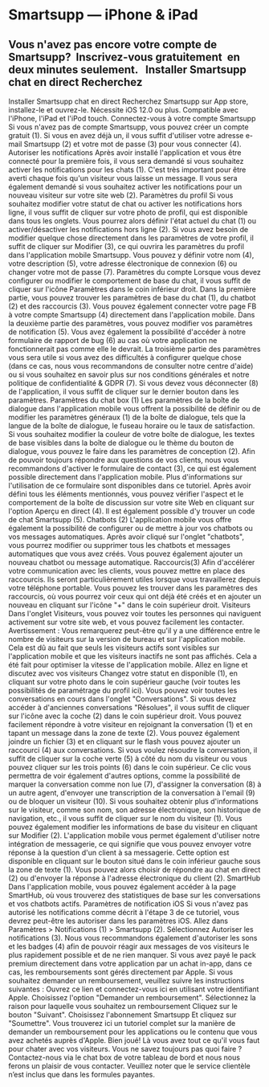 # Smartsupp — iPhone & iPad
## Vous n'avez pas encore votre compte de Smartsupp?  Inscrivez-vous gratuitement  en deux minutes seulement.   Installer Smartsupp chat en direct Recherchez 
Installer Smartsupp chat en direct
Recherchez Smartsupp sur App store, installez-le et ouvrez-le. Nécessite iOS 12.0 ou plus. Compatible avec l'iPhone, l'iPad et l'iPod touch.
Connectez-vous à votre compte Smartsupp
Si vous n'avez pas de compte Smartsupp, vous pouvez créer un compte gratuit (1). Si vous en avez déjà un, il vous suffit d'utiliser votre adresse e-mail Smartsupp (2) et votre mot de passe (3) pour vous connecter (4).
Autoriser les notifications
Après avoir installé l'application et vous être connecté pour la première fois, il vous sera demandé si vous souhaitez activer les notifications pour les chats (1). C'est très important pour être averti chaque fois qu'un visiteur vous laisse un message.
Il vous sera également demandé si vous souhaitez activer les notifications pour un nouveau visiteur sur votre site web (2).
Paramètres du profil
Si vous souhaitez modifier votre statut de chat ou activer les notifications hors ligne, il vous suffit de cliquer sur votre photo de profil, qui est disponible dans tous les onglets. Vous pourrez alors définir l'état actuel du chat (1) ou activer/désactiver les notifications hors ligne (2).
Si vous avez besoin de modifier quelque chose directement dans les paramètres de votre profil, il suffit de cliquer sur Modifier (3), ce qui ouvrira les paramètres du profil dans l'application mobile Smartsupp. Vous pouvez y définir votre nom (4), votre description (5), votre adresse électronique de connexion (6) ou changer votre mot de passe (7).
Paramètres du compte
Lorsque vous devez configurer ou modifier le comportement de base du chat, il vous suffit de cliquer sur l'icône Paramètres dans le coin inférieur droit. Dans la première partie, vous pouvez trouver les paramètres de base du chat (1), du chatbot (2) et des raccourcis (3). Vous pouvez également connecter votre page FB à votre compte Smartsupp (4) directement dans l'application mobile.
Dans la deuxième partie des paramètres, vous pouvez modifier vos paramètres de notification (5). Vous avez également la possibilité d'accéder à notre formulaire de rapport de bug (6) au cas où votre application ne fonctionnerait pas comme elle le devrait.
La troisième partie des paramètres vous sera utile si vous avez des difficultés à configurer quelque chose (dans ce cas, nous vous recommandons de consulter notre centre d'aide) ou si vous souhaitez en savoir plus sur nos conditions générales et notre politique de confidentialité & GDPR (7).
Si vous devez vous déconnecter (8) de l'application, il vous suffit de cliquer sur le dernier bouton dans les paramètres.
Paramètres du chat box (1)
Les paramètres de la boîte de dialogue dans l'application mobile vous offrent la possibilité de définir ou de modifier les paramètres généraux (1) de la boîte de dialogue, tels que la langue de la boîte de dialogue, le fuseau horaire ou le taux de satisfaction. Si vous souhaitez modifier la couleur de votre boîte de dialogue, les textes de base visibles dans la boîte de dialogue ou le thème du bouton de dialogue, vous pouvez le faire dans les paramètres de conception (2). Afin de pouvoir toujours répondre aux questions de vos clients, nous vous recommandons d'activer le formulaire de contact (3), ce qui est également possible directement dans l'application mobile. Plus d'informations sur l'utilisation de ce formulaire sont disponibles dans ce tutoriel.
Après avoir défini tous les éléments mentionnés, vous pouvez vérifier l'aspect et le comportement de la boîte de discussion sur votre site Web en cliquant sur l'option Aperçu en direct (4). Il est également possible d'y trouver un code de chat Smartsupp (5).
Chatbots (2)
L'application mobile vous offre également la possibilité de configurer ou de mettre à jour vos chatbots ou vos messages automatiques. Après avoir cliqué sur l'onglet "chatbots", vous pourrez modifier ou supprimer tous les chatbots et messages automatiques que vous avez créés. Vous pouvez également ajouter un nouveau chatbot ou message automatique.
Raccourcis(3)
Afin d'accélérer votre communication avec les clients, vous pouvez mettre en place des raccourcis. Ils seront particulièrement utiles lorsque vous travaillerez depuis votre téléphone portable. Vous pouvez les trouver dans les paramètres des raccourcis, où vous pourrez voir ceux qui ont déjà été créés et en ajouter un nouveau en cliquant sur l'icône "+" dans le coin supérieur droit.
Visiteurs
Dans l'onglet Visiteurs, vous pouvez voir toutes les personnes qui naviguent activement sur votre site web, et vous pouvez facilement les contacter.
Avertissement : Vous remarquerez peut-être qu'il y a une différence entre le nombre de visiteurs sur la version de bureau et sur l'application mobile. Cela est dû au fait que seuls les visiteurs actifs sont visibles sur l'application mobile et que les visiteurs inactifs ne sont pas affichés. Cela a été fait pour optimiser la vitesse de l'application mobile.
Allez en ligne et discutez avec vos visiteurs
Changez votre statut en disponible (1), en cliquant sur votre photo dans le coin supérieur gauche (voir toutes les possibilités de paramétrage du profil ici).
Vous pouvez voir toutes les conversations en cours dans l'onglet "Conversations". Si vous devez accéder à d'anciennes conversations "Résolues", il vous suffit de cliquer sur l'icône avec la coche (2) dans le coin supérieur droit.
Vous pouvez facilement répondre à votre visiteur en rejoignant la conversation (1) et en tapant un message dans la zone de texte (2). Vous pouvez également joindre un fichier (3) et en cliquant sur le flash vous pouvez ajouter un raccourci (4) aux conversations.
Si vous voulez résoudre la conversation, il suffit de cliquer sur la coche verte (5) à côté du nom du visiteur ou vous pouvez cliquer sur les trois points (6) dans le coin supérieur. Ce clic vous permettra de voir également d'autres options, comme la possibilité de marquer la conversation comme non lue (7), d'assigner la conversation (8) à un autre agent, d'envoyer une transcription de la conversation à l'email (9) ou de bloquer un visiteur (10).
Si vous souhaitez obtenir plus d'informations sur le visiteur, comme son nom, son adresse électronique, son historique de navigation, etc., il vous suffit de cliquer sur le nom du visiteur (1). Vous pouvez également modifier les informations de base du visiteur en cliquant sur Modifier (2).
L'application mobile vous permet également d'utiliser notre intégration de messagerie, ce qui signifie que vous pouvez envoyer votre réponse à la question d'un client à sa messagerie. Cette option est disponible en cliquant sur le bouton situé dans le coin inférieur gauche sous la zone de texte (1). Vous pouvez alors choisir de répondre au chat en direct (2) ou d'envoyer la réponse à l'adresse électronique du client (2).
SmartHub
Dans l'application mobile, vous pouvez également accéder à la page SmartHub, où vous trouverez des statistiques de base sur les conversations et vos chatbots actifs.
Paramètres de notification iOS
Si vous n'avez pas autorisé les notifications comme décrit à l'étape 3 de ce tutoriel, vous devrez peut-être les autoriser dans les paramètres iOS. Allez dans Paramètres > Notifications (1) > Smartsupp (2).
Sélectionnez Autoriser les notifications (3). Nous vous recommandons également d'autoriser les sons et les badges (4) afin de pouvoir réagir aux messages de vos visiteurs le plus rapidement possible et de ne rien manquer.
Si vous avez payé le pack premium directement dans votre application par un achat in-app, dans ce cas, les remboursements sont gérés directement par Apple.
Si vous souhaitez demander un remboursement, veuillez suivre les instructions suivantes :
Ouvrez ce lien et connectez-vous ici en utilisant votre identifiant Apple.
Choisissez l'option "Demander un remboursement".
Sélectionnez la raison pour laquelle vous souhaitez un remboursement
Cliquez sur le bouton "Suivant".
Choisissez l'abonnement Smartsupp
Et cliquez sur "Soumettre".
Vous trouverez ici un tutoriel complet sur la manière de demander un remboursement pour les applications ou le contenu que vous avez achetés auprès d'Apple.
Bien joué! Là vous avez tout ce qu'il vous faut pour chater avec vos visiteurs.
Vous ne savez toujours pas quoi faire ? Contactez-nous via le chat box de votre tableau de bord et nous nous ferons un plaisir de vous contacter. Veuillez noter que le service clientèle n’est inclus que dans les formules payantes.

